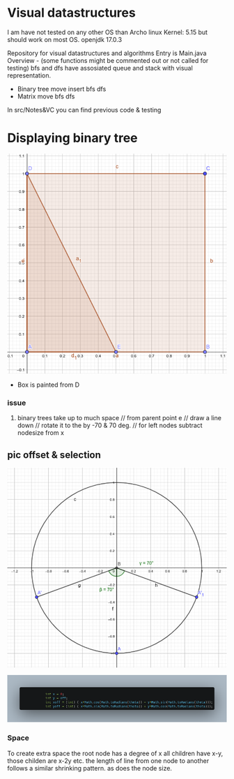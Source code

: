 # Visual datastructures 

I am have not tested on any other OS than Archo linux Kernel: 5.15 but should work on most OS.
openjdk 17.0.3

Repository for visual datastructures and algorithms
Entry is Main.java
Overview - (some functions might be commented out or not called for testing)
bfs and dfs have assosiated queue and stack with visual representation.
- Binary tree 
    move
    insert
    bfs 
    dfs
- Matrix
    move
    bfs
    dfs

In src/Notes&VC you can find previous code & testing

# Displaying binary tree

![box](https://raw.githubusercontent.com/CatInAHatIsBack/Visual_Data_Structures/master/src/Binary%20tree/Main.png)

- Box is painted from D 
 
### issue 
1) binary trees take up to much space 
// from parent point e
   // draw a line down 
   // rotate it to the by -70 & 70 deg.
   // for left nodes subtract nodesize from x

## pic offset & selection
![angle](https://raw.githubusercontent.com/CatInAHatIsBack/Visual_Data_Structures/master/src/Binary%20tree/Selection_002.png)


![offset](https://raw.githubusercontent.com/CatInAHatIsBack/Visual_Data_Structures/master/src/Binary%20tree/offset.png)

### Space
To create extra space the root node has a degree of x
all children have x-y, those childen are x-2y etc.
the length of line from one node to another follows a similar shrinking pattern.
as does the node size.